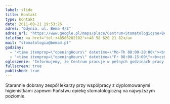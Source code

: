 ```yaml
---
label: slide
title: Kontakt
type: kontakt
date: 2011-08-21 19:53:26
adres: "Gdynia, ul. Bema 4/2"
adres_url: "https://www.google.pl/maps/place/Centrum+Stomatologiczne+Bema+4/@54.5131757,18.5409225,18z/data=!4m2!3m1!1s0x46fda731b042040b:0xef62ec1f389b1572"
telefon: <a href="tel:+48586202182">+48 58 620 21 82</a>
mail: "stomatologia@bema4.pl"
godziny:
  - "<time itemprop=\"openingHours\" datetime=\"Mo-Th 08:00-20:00\"><b>pn&ndash;śr:</b> 8:00&ndash;20:00</time>"
  - "<time itemprop=\"openingHours\" datetime=\"Fr 08:00-15:00\"><b>cz&ndash;pt:</b> 8:00&ndash;15:00</time>"
ogloszenie: 'Informujemy, że Centrum pracuje w pełnych godzinach pracy. Bardzo prosimy o telefoniczną rezerwację terminów wizyt.&nbsp;<a href="tel:+48586202182">58&nbsp;620&nbsp;21&nbsp;82</a> w godzinach 9:00&ndash;15:00.<br><br>Poprzedni tymczasowy numer telefonu komórkowego nie jest już monitorowany.'
fullscreen: true
published: true
---
```


Starannie dobrany zespół lekarzy przy współpracy z&nbsp;dyplomowanymi higienistkami zapewni Państwu opiekę stomatologiczną na najwyższym poziomie.
